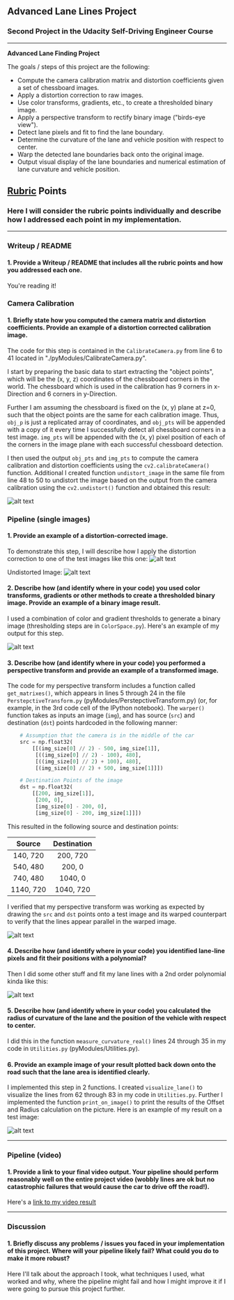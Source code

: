 ## Advanced Lane Lines Project

### Second Project in the Udacity Self-Driving Engineer Course

---

**Advanced Lane Finding Project**

The goals / steps of this project are the following:

* Compute the camera calibration matrix and distortion coefficients given a set of chessboard images.
* Apply a distortion correction to raw images.
* Use color transforms, gradients, etc., to create a thresholded binary image.
* Apply a perspective transform to rectify binary image ("birds-eye view").
* Detect lane pixels and fit to find the lane boundary.
* Determine the curvature of the lane and vehicle position with respect to center.
* Warp the detected lane boundaries back onto the original image.
* Output visual display of the lane boundaries and numerical estimation of lane curvature and vehicle position.

[//]: # (Image References)

[image1]: ../output_images/undist_image.png "Undistorted"
[image2]: ../test_images/test5.jpg "Road Transformed"
[image3]: ../output_images/combined_image.jpg "Binary Example"
[image4]: ../output_images/warped_image.jpg "Warp Example"
[image5]: ../output_images/lines_image.png "Fit Visual"
[image6]: ../output_images/final_image.png "Output"
[video1]: ../project_video_output.mp4 "Video"

## [Rubric](https://review.udacity.com/#!/rubrics/571/view) Points

### Here I will consider the rubric points individually and describe how I addressed each point in my implementation.  

---

### Writeup / README

#### 1. Provide a Writeup / README that includes all the rubric points and how you addressed each one.  

You're reading it!

### Camera Calibration

#### 1. Briefly state how you computed the camera matrix and distortion coefficients. Provide an example of a distortion corrected calibration image.

The code for this step is contained in the `CalibrateCamera.py` from line 6 to 41 located in "./pyModules/CalibrateCamera.py".  

I start by preparing the basic data to start extracting the "object points", which will be the (x, y, z) coordinates of the chessboard corners in the world. The chessboard which is used in the calibration has 9 corners in x-Direction and 6 corners in y-Direction. 

Further I am assuming the chessboard is fixed on the (x, y) plane at z=0, such that the object points are the same for each calibration image.  Thus, `obj_p` is just a replicated array of coordinates, and `obj_pts` will be appended with a copy of it every time I successfully detect all chessboard corners in a test image.  `img_pts` will be appended with the (x, y) pixel position of each of the corners in the image plane with each successful chessboard detection.  


I then used the output `obj_pts` and `img_pts` to compute the camera calibration and distortion coefficients using the `cv2.calibrateCamera()` function. 
Additional I created function `undistort_image` in the same file from line 48 to 50 to undistort the image based on the output from the camera calibration using the `cv2.undistort()` function and obtained this result: 

![alt text][image1]

### Pipeline (single images)

#### 1. Provide an example of a distortion-corrected image.

To demonstrate this step, I will describe how I apply the distortion correction to one of the test images like this one:
![alt text][image2]

Undistorted Image:
![alt text][image1]

#### 2. Describe how (and identify where in your code) you used color transforms, gradients or other methods to create a thresholded binary image.  Provide an example of a binary image result.

I used a combination of color and gradient thresholds to generate a binary image (thresholding steps are in `ColorSpace.py`).  Here's an example of my output for this step.

![alt text][image3]

#### 3. Describe how (and identify where in your code) you performed a perspective transform and provide an example of a transformed image.

The code for my perspective transform includes a function called `get_matrixes()`, which appears in lines 5 through 24 in the file `PerstepctiveTransform.py` (pyModules/PerstepctiveTransform.py) (or, for example, in the 3rd code cell of the IPython notebook).  The `warper()` function takes as inputs an image (`img`), and has source (`src`) and destination (`dst`) points hardcoded in the following manner:

```python
    # Assumption that the camera is in the middle of the car
    src = np.float32(
        [[(img_size[0] // 2) - 500, img_size[1]],
         [((img_size[0] // 2) - 100), 480],
         [((img_size[0] // 2) + 100), 480],
         [(img_size[0] // 2) + 500, img_size[1]]])

    # Destination Points of the image
    dst = np.float32(
        [[200, img_size[1]],
         [200, 0],
         [img_size[0] - 200, 0],
         [img_size[0] - 200, img_size[1]]])
```

This resulted in the following source and destination points:

| Source        | Destination   | 
|:-------------:|:-------------:| 
| 140, 720      | 200, 720      | 
| 540, 480      | 200, 0        |
| 740, 480      | 1040, 0       |
| 1140, 720     | 1040, 720     |

I verified that my perspective transform was working as expected by drawing the `src` and `dst` points onto a test image and its warped counterpart to verify that the lines appear parallel in the warped image.

![alt text][image4]

#### 4. Describe how (and identify where in your code) you identified lane-line pixels and fit their positions with a polynomial?

Then I did some other stuff and fit my lane lines with a 2nd order polynomial kinda like this:

![alt text][image5]

#### 5. Describe how (and identify where in your code) you calculated the radius of curvature of the lane and the position of the vehicle with respect to center.

I did this in the function `measure_curvature_real()` lines 24 through 35 in my code in `Utilities.py` (pyModules/Utilities.py).

#### 6. Provide an example image of your result plotted back down onto the road such that the lane area is identified clearly.

I implemented this step in 2 functions. I created `visualize_lane()` to visualize the lines from 62 through 83 in my code in `Utilities.py`. 
Further I implemented the function `print_on_image()` to print the results of the Offset and Radius calculation on the picture. Here is an example of my result on a test image:

![alt text][image6]

---

### Pipeline (video)

#### 1. Provide a link to your final video output.  Your pipeline should perform reasonably well on the entire project video (wobbly lines are ok but no catastrophic failures that would cause the car to drive off the road!).

Here's a [link to my video result](./project_video_output.mp4)

---

### Discussion

#### 1. Briefly discuss any problems / issues you faced in your implementation of this project.  Where will your pipeline likely fail?  What could you do to make it more robust?

Here I'll talk about the approach I took, what techniques I used, what worked and why, where the pipeline might fail and how I might improve it if I were going to pursue this project further.  
